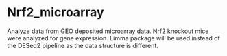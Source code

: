 # Nrf2_microarray
Analyze data from GEO deposited microarray data. Nrf2 knockout mice were analyzed for gene expression. Limma package will be used instead of the DESeq2 pipeline as the data structure is different.
